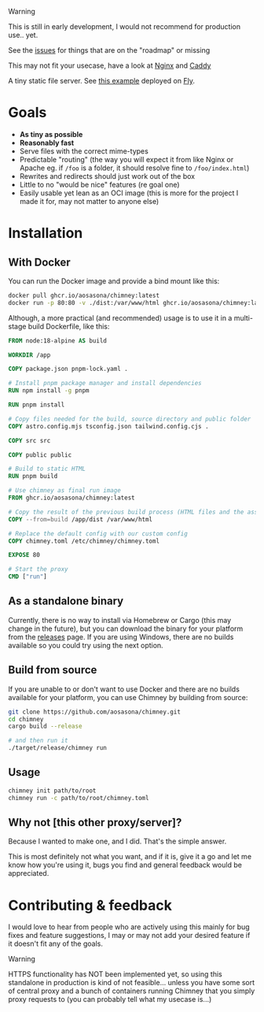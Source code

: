 > [!WARNING]
> This is still in early development, I would not recommend for production use.. yet.
>
> See the [issues](https://github.com/aosasona/chimney/issues) for things that are on the "roadmap" or missing
>
> This may not fit your usecase, have a look at [Nginx](https://www.nginx.com/) and [Caddy](https://caddyserver.com/)

A tiny static file server. See [this example](https://trulyao.fly.dev) deployed on [Fly](https://fly.io).

# Goals

- **As tiny as possible**
- **Reasonably fast**
- Serve files with the correct mime-types
- Predictable "routing" (the way you will expect it from like Nginx or Apache eg. if `/foo` is a folder, it should resolve fine to `/foo/index.html`)
- Rewrites and redirects should just work out of the box
- Little to no "would be nice" features (re goal one)
- Easily usable yet lean as an OCI image (this is more for the project I made it for, may not matter to anyone else)

# Installation

## With Docker

You can run the Docker image and provide a bind mount like this:

```sh
docker pull ghcr.io/aosasona/chimney:latest
docker run -p 80:80 -v ./dist:/var/www/html ghcr.io/aosasona/chimney:latest
```

Although, a more practical (and recommended) usage is to use it in a multi-stage build Dockerfile, like this:

```Dockerfile
FROM node:18-alpine AS build

WORKDIR /app

COPY package.json pnpm-lock.yaml .

# Install pnpm package manager and install dependencies
RUN npm install -g pnpm

RUN pnpm install

# Copy files needed for the build, source directory and public folder
COPY astro.config.mjs tsconfig.json tailwind.config.cjs .

COPY src src

COPY public public

# Build to static HTML
RUN pnpm build

# Use chimney as final run image
FROM ghcr.io/aosasona/chimney:latest

# Copy the result of the previous build process (HTML files and the asssets; JS, CSS, Images, GIFs etc) to the default public directory
COPY --from=build /app/dist /var/www/html

# Replace the default config with our custom config
COPY chimney.toml /etc/chimney/chimney.toml

EXPOSE 80

# Start the proxy
CMD ["run"]
```

## As a standalone binary

Currently, there is no way to install via Homebrew or Cargo (this may change in the future), but you can download the binary for your platform from the [releases](https://github.com/aosasona/chimney/releases) page. If you are using Windows, there are no builds available so you could try using the next option.

## Build from source

If you are unable to or don't want to use Docker and there are no builds available for your platform, you can use Chimney by building from source:

```sh
git clone https://github.com/aosasona/chimney.git
cd chimney
cargo build --release

# and then run it
./target/release/chimney run
```

## Usage

```sh
chimney init path/to/root
chimney run -c path/to/root/chimney.toml
```

## Why not \[this other proxy/server\]?

Because I wanted to make one, and I did. That's the simple answer.

This is most definitely not what you want, and if it is, give it a go and let me know how you're using it, bugs you find and general feedback would be appreciated.

# Contributing & feedback

I would love to hear from people who are actively using this mainly for bug fixes and feature suggestions, I may or may not add your desired feature if it doesn't fit any of the goals.

> [!WARNING]
> HTTPS functionality has NOT been implemented yet, so using this standalone in production is kind of not feasible... unless you have some sort of central proxy and a bunch of containers running Chimney that you simply proxy requests to (you can probably tell what my usecase is...)

